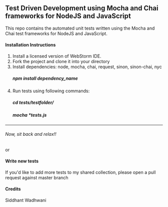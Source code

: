 ## Test Driven Development using Mocha and Chai frameworks for NodeJS and JavaScript

This repo contains the automated unit tests written using the Mocha and Chai test frameworks for NodeJS and JavaScript.

#### Installation Instructions

1. Install a licensed version of WebStorm IDE.
2. Fork the project and clone it into your directory
3. Install dependencies: node, mocha, chai, request, sinon, sinon-chai, nyc
     ##### npm install dependency_name
4. Run tests using following commands:
     ##### cd tests/testfolder/
     ##### mocha *tests.js
________

###### Now, sit back and relax!!
or
#### Write new tests

If you'd like to add more tests to my shared collection, please open a pull request against master branch

#### Credits

Siddhant Wadhwani
